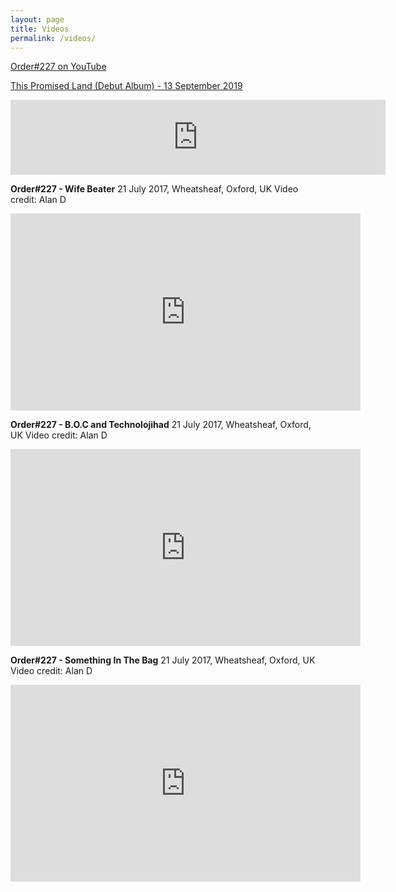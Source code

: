 ```yaml
---
layout: page
title: Videos
permalink: /videos/
---
```


[Order#227 on YouTube](https://www.youtube.com/channel/UCO35S3PlOE1zmyndPTfsROw/)

[This Promised Land (Debut Album) - 13 September 2019](https://order227.bandcamp.com/album/this-promised-land)
<div class="music-container">
	<iframe style="border: 0; width: 600px; height: 120px;" src="https://bandcamp.com/EmbeddedPlayer/album=515459897/size=large/bgcol=333333/linkcol=ffffff/artwork=small/transparent=true/" seamless><a href="https://order227.bandcamp.com/album/this-promised-land">This Promised Land by Order#227</a></iframe>
</div>

**Order#227 - Wife Beater**
21 July 2017, Wheatsheaf, Oxford, UK
Video credit: Alan D

<iframe width="560" height="315" src="https://www.youtube-nocookie.com/embed/npjeR063cbE?rel=0" frameborder="0" gesture="media" allow="autoplay; encrypted-media" allowfullscreen></iframe>


**Order#227 - B.O.C and Technolojihad**
21 July 2017, Wheatsheaf, Oxford, UK
Video credit: Alan D

<iframe width="560" height="315" src="https://www.youtube-nocookie.com/embed/lYinhIpXV6o?rel=0" frameborder="0" gesture="media" allow="autoplay; encrypted-media" allowfullscreen></iframe>
			
			
**Order#227 - Something In The Bag**
21 July 2017, Wheatsheaf, Oxford, UK
Video credit: Alan D

<iframe width="560" height="315" src="https://www.youtube-nocookie.com/embed/sP8oeNANxmo?rel=0" frameborder="0" gesture="media" allow="autoplay; encrypted-media" allowfullscreen></iframe>

